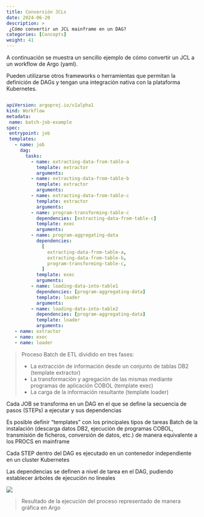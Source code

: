 ```yaml
---
title: Conversión JCLs
date: 2024-06-20
description: >
 ¿Cómo convertir un JCL mainframe en un DAG?
categories: [Concepts]
weight: 41
---
```


A continuación se muestra un sencillo ejemplo de cómo convertir un JCL a un workflow de Argo (yaml).

Pueden utilizarse otros frameworks o herramientas que permitan la definición de DAGs y tengan una integración nativa con la plataforma Kubernetes.

```yaml

apiVersion: argoproj.io/v1alpha1
kind: Workflow
metadata:
 name: batch-job-example
spec:
 entrypoint: job
 templates:
   - name: job
     dag:
       tasks:
         - name: extracting-data-from-table-a
           template: extractor
           arguments:
         - name: extracting-data-from-table-b
           template: extractor
           arguments:
         - name: extracting-data-from-table-c
           template: extractor
           arguments:
         - name: program-transforming-table-c
           dependencies: [extracting-data-from-table-c]
           template: exec
           arguments:
         - name: program-aggregating-data
           dependencies:
             [
               extracting-data-from-table-a,
               extracting-data-from-table-b,
               program-transforming-table-c,
             ]
           template: exec
           arguments:
         - name: loading-data-into-table1
           dependencies: [program-aggregating-data]
           template: loader
           arguments:
         - name: loading-data-into-table2
           dependencies: [program-aggregating-data]
           template: loader
           arguments:
   - name: extractor
   - name: exec
   - name: loader

```

> Proceso Batch de ETL dividido en tres fases:
> * La extracción de información desde un conjunto de tablas DB2 (template extractor)
> * La transformación y agregación de las mismas mediante programas de aplicación COBOL (template exec)
> * La carga de la información resultante (template loader) 

Cada JOB se transforma en un DAG en el que se define la secuencia de pasos (STEPs) a ejecutar y sus dependencias

Es posible definir “templates” con los principales tipos de tareas Batch de la instalación (descarga datos DB2, ejecución de programas COBOL, transmisión de ficheros, conversión de datos, etc.) de manera equivalente a los PROCS en mainframe

Cada STEP dentro del DAG es ejecutado en un contenedor independiente en un cluster Kubernetes

Las dependencias se definen a nivel de tarea en el DAG, pudiendo establecer árboles de ejecución no lineales

![](/img/others/argo-v1.0.png)

> Resultado de la ejecución del proceso representado de manera gráfica en Argo